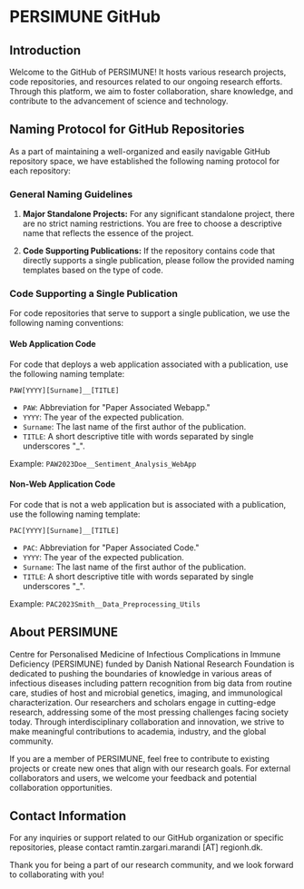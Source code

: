 # PERSIMUNE GitHub

## Introduction

Welcome to the GitHub of PERSIMUNE! It hosts various research projects, code repositories, and resources related to our ongoing research efforts. Through this platform, we aim to foster collaboration, share knowledge, and contribute to the advancement of science and technology.

## Naming Protocol for GitHub Repositories

As a part of maintaining a well-organized and easily navigable GitHub repository space, we have established the following naming protocol for each repository:

### General Naming Guidelines

1. **Major Standalone Projects:** For any significant standalone project, there are no strict naming restrictions. You are free to choose a descriptive name that reflects the essence of the project.

2. **Code Supporting Publications:** If the repository contains code that directly supports a single publication, please follow the provided naming templates based on the type of code.

### Code Supporting a Single Publication

For code repositories that serve to support a single publication, we use the following naming conventions:

#### Web Application Code

For code that deploys a web application associated with a publication, use the following naming template:

```
PAW[YYYY][Surname]__[TITLE]
```

- `PAW`: Abbreviation for "Paper Associated Webapp."
- `YYYY`: The year of the expected publication.
- `Surname`: The last name of the first author of the publication.
- `TITLE`: A short descriptive title with words separated by single underscores "_".

Example: `PAW2023Doe__Sentiment_Analysis_WebApp`

#### Non-Web Application Code

For code that is not a web application but is associated with a publication, use the following naming template:

```
PAC[YYYY][Surname]__[TITLE]
```

- `PAC`: Abbreviation for "Paper Associated Code."
- `YYYY`: The year of the expected publication.
- `Surname`: The last name of the first author of the publication.
- `TITLE`: A short descriptive title with words separated by single underscores "_".

Example: `PAC2023Smith__Data_Preprocessing_Utils`

## About PERSIMUNE

Centre for Personalised Medicine of Infectious Complications in Immune Deficiency (PERSIMUNE) funded by Danish National Research Foundation is dedicated to pushing the boundaries of knowledge in various areas of infectious diseases including pattern recognition from big data from routine care, studies of host and microbial genetics, imaging, and immunological characterization. Our researchers and scholars engage in cutting-edge research, addressing some of the most pressing challenges facing society today. Through interdisciplinary collaboration and innovation, we strive to make meaningful contributions to academia, industry, and the global community.

If you are a member of PERSIMUNE, feel free to contribute to existing projects or create new ones that align with our research goals. For external collaborators and users, we welcome your feedback and potential collaboration opportunities.

## Contact Information

For any inquiries or support related to our GitHub organization or specific repositories, please contact ramtin.zargari.marandi [AT] regionh.dk.

Thank you for being a part of our research community, and we look forward to collaborating with you!

